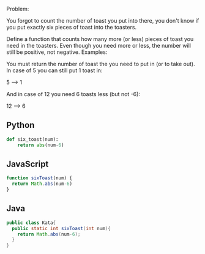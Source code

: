 Problem:

You forgot to count the number of toast you put into there, you don't know if you put exactly six pieces of toast into the toasters.

Define a function that counts how many more (or less) pieces of toast you need in the toasters. Even though you need more or less, the number will still be positive, not negative.
Examples:

You must return the number of toast the you need to put in (or to take out). In case of 5 you can still put 1 toast in:

5 --> 1

And in case of 12 you need 6 toasts less (but not -6):

12 --> 6

## Python
```python
def six_toast(num):
    return abs(num-6)
```

## JavaScript
```js
function sixToast(num) {
  return Math.abs(num-6)
}
```

## Java
```java
public class Kata{
  public static int sixToast(int num){
    return Math.abs(num-6);
  }
}
```